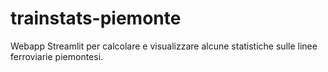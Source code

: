 # trainstats-piemonte
Webapp Streamlit per calcolare e visualizzare alcune statistiche sulle linee ferroviarie piemontesi.
